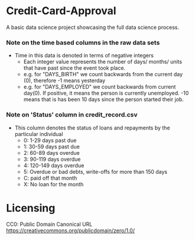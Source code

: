 # Credit-Card-Approval
A basic data science project showcasing the full data science process.

### Note on the time based columns in the raw data sets
* Time in this data is denoted in terms of negative integers
    * Each integer value represents the number of days/ months/ units that have past since the event took place.
    * e.g. for "DAYS_BIRTH" we count backwards from the current day (0), therefore -1 means yesterday
    * e.g. for "DAYS_EMPLOYED" we count backwards from current day(0). If positive, it means the person is currently unemployed. -10 means that is has been 10 days since the person started their job.

### Note on 'Status' column in credit_record.csv
* This column denotes the status of loans and repayments by the particular individual
    * 0: 1-29 days past due 
    * 1: 30-59 days past due 
    * 2: 60-89 days overdue 
    * 3: 90-119 days overdue 
    * 4: 120-149 days overdue 
    * 5: Overdue or bad debts, write-offs for more than 150 days 
    * C: paid off that month 
    * X: No loan for the month


# Licensing
CC0: Public Domain
Canonical URL  https://creativecommons.org/publicdomain/zero/1.0/